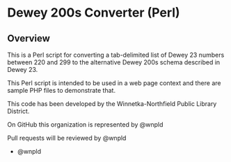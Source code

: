 # Dewey 200s Converter (Perl)

## Overview

This is a Perl script for converting a tab-delimited list of Dewey 23 numbers between 220 and 299 to the alternative Dewey 200s schema described in Dewey 23.

This Perl script is intended to be used in a web page context and there are sample PHP files to demonstrate that.

This code has been developed by the Winnetka-Northfield Public Library District.  

On GitHub this organization is represented by @wnpld

Pull requests will be reviewed by @wnpld
*	@wnpld
